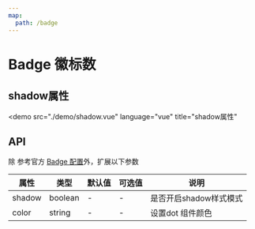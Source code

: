```yaml
---
map:
  path: /badge
---
```


# Badge 徽标数

## shadow属性

<demo src="./demo/shadow.vue"
  language="vue"
  title="shadow属性"
  >
</demo>

## API

除 参考官方 [Badge 配置](https://2x.antdv.com/components/badge-cn#API)外，扩展以下参数

| 属性       | 类型              | 默认值  | 可选值 | 说明                         |
| ------------------ | ------------------------- | ------- | ------ | ------------------------ |
| shadow       | boolean              | -  | - | 是否开启shadow样式模式                         |
| color       | string              | -  | - |  设置dot 组件颜色                         |
